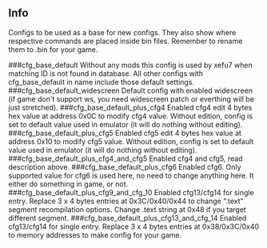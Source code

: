 ## Info
Configs to be used as a base for new configs. They also show where respective commands are placed inside bin files. Remember to rename them to <game-id>.bin for your game.

###cfg_base_default
Without any mods this config is used by xefu7 when matching ID is not found in database. All other configs with cfg_base_default in name include those default settings.
###cfg_base_default_widescreen
Default config with enabled widescreen (if game don't support ws, you need widescreen patch or everthing will be just stretched).
###cfg_base_default_plus_cfg4
Enabled cfg4 edit 4 bytes hex value at address 0x0C to modify cfg4 value. Without edition, config is set to default value used in emulator (it will do nothing without editing).
###cfg_base_default_plus_cfg5
Enabled cfg5 edit 4 bytes hex value at address 0x10 to modify cfg5 value. Without edition, config is set to default value used in emulator (it will do nothing without editing).
###cfg_base_default_plus_cfg4_and_cfg5
Enabled cfg4 and cfg5, read description above.
###cfg_base_default_plus_cfg6
Enabled cfg6. Only supported value for cfg6 is used here, no need to change anything here. It either do something in game, or not.
###cfg_base_default_plus_cfg9_and_cfg_10
Enabled cfg13/cfg14 for single entry. Replace 3 x 4 bytes entries at 0x3C/0x40/0x44 to change ".text" segment recompilation options. Change .text string at 0x48 if you target different segment.
###cfg_base_default_plus_cfg13_and_cfg_14
Enabled cfg13/cfg14 for single entry. Replace 3 x 4 bytes entries at 0x38/0x3C/0x40 to memory addresses to make config for your game.
